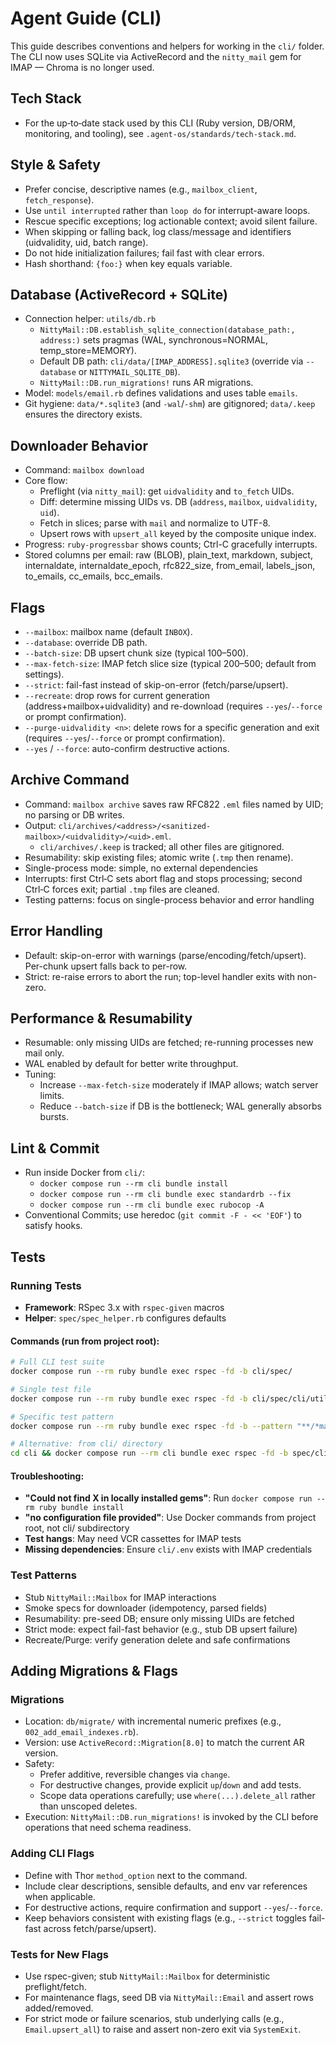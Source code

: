 # Agent Guide (CLI)

This guide describes conventions and helpers for working in the `cli/` folder. The CLI now uses SQLite via ActiveRecord and the `nitty_mail` gem for IMAP — Chroma is no longer used.

## Tech Stack

- For the up‑to‑date stack used by this CLI (Ruby version, DB/ORM, monitoring, and tooling), see `.agent-os/standards/tech-stack.md`.

## Style & Safety

- Prefer concise, descriptive names (e.g., `mailbox_client`, `fetch_response`).
- Use `until interrupted` rather than `loop do` for interrupt-aware loops.
- Rescue specific exceptions; log actionable context; avoid silent failure.
- When skipping or falling back, log class/message and identifiers (uidvalidity, uid, batch range).
- Do not hide initialization failures; fail fast with clear errors.
- Hash shorthand: `{foo:}` when key equals variable.

## Database (ActiveRecord + SQLite)

- Connection helper: `utils/db.rb`
  - `NittyMail::DB.establish_sqlite_connection(database_path:, address:)` sets pragmas (WAL, synchronous=NORMAL, temp_store=MEMORY).
  - Default DB path: `cli/data/[IMAP_ADDRESS].sqlite3` (override via `--database` or `NITTYMAIL_SQLITE_DB`).
  - `NittyMail::DB.run_migrations!` runs AR migrations.
- Model: `models/email.rb` defines validations and uses table `emails`.
- Git hygiene: `data/*.sqlite3` (and `-wal`/`-shm`) are gitignored; `data/.keep` ensures the directory exists.

## Downloader Behavior

- Command: `mailbox download`
- Core flow:
  - Preflight (via `nitty_mail`): get `uidvalidity` and `to_fetch` UIDs.
  - Diff: determine missing UIDs vs. DB (`address`, `mailbox`, `uidvalidity`, `uid`).
  - Fetch in slices; parse with `mail` and normalize to UTF-8.
  - Upsert rows with `upsert_all` keyed by the composite unique index.
- Progress: `ruby-progressbar` shows counts; Ctrl-C gracefully interrupts.
- Stored columns per email: raw (BLOB), plain_text, markdown, subject, internaldate, internaldate_epoch, rfc822_size, from_email, labels_json, to_emails, cc_emails, bcc_emails.

## Flags

- `--mailbox`: mailbox name (default `INBOX`).
- `--database`: override DB path.
- `--batch-size`: DB upsert chunk size (typical 100–500).
- `--max-fetch-size`: IMAP fetch slice size (typical 200–500; default from settings).
- `--strict`: fail-fast instead of skip-on-error (fetch/parse/upsert).
- `--recreate`: drop rows for current generation (address+mailbox+uidvalidity) and re-download (requires `--yes`/`--force` or prompt confirmation).
- `--purge-uidvalidity <n>`: delete rows for a specific generation and exit (requires `--yes`/`--force` or prompt confirmation).
- `--yes` / `--force`: auto-confirm destructive actions.



## Archive Command

- Command: `mailbox archive` saves raw RFC822 `.eml` files named by UID; no parsing or DB writes.
- Output: `cli/archives/<address>/<sanitized-mailbox>/<uidvalidity>/<uid>.eml`.
  - `cli/archives/.keep` is tracked; all other files are gitignored.
- Resumability: skip existing files; atomic write (`.tmp` then rename).
- Single-process mode: simple, no external dependencies
- Interrupts: first Ctrl‑C sets abort flag and stops processing; second Ctrl‑C forces exit; partial `.tmp` files are cleaned.
- Testing patterns: focus on single-process behavior and error handling

## Error Handling

- Default: skip-on-error with warnings (parse/encoding/fetch/upsert). Per-chunk upsert falls back to per-row.
- Strict: re-raise errors to abort the run; top-level handler exits with non-zero.

## Performance & Resumability

- Resumable: only missing UIDs are fetched; re-running processes new mail only.
- WAL enabled by default for better write throughput.
- Tuning:
  - Increase `--max-fetch-size` moderately if IMAP allows; watch server limits.
  - Reduce `--batch-size` if DB is the bottleneck; WAL generally absorbs bursts.

## Lint & Commit

- Run inside Docker from `cli/`:
  - `docker compose run --rm cli bundle install`
  - `docker compose run --rm cli bundle exec standardrb --fix`
  - `docker compose run --rm cli bundle exec rubocop -A`
- Conventional Commits; use heredoc (`git commit -F - << 'EOF'`) to satisfy hooks.

## Tests

### Running Tests
- **Framework**: RSpec 3.x with `rspec-given` macros
- **Helper**: `spec/spec_helper.rb` configures defaults

#### Commands (run from project root):
```bash
# Full CLI test suite
docker compose run --rm ruby bundle exec rspec -fd -b cli/spec/

# Single test file
docker compose run --rm ruby bundle exec rspec -fd -b cli/spec/cli/utils_spec.rb

# Specific test pattern
docker compose run --rm ruby bundle exec rspec -fd -b --pattern "**/*mailbox*"

# Alternative: from cli/ directory
cd cli && docker compose run --rm cli bundle exec rspec -fd -b spec/cli/utils_spec.rb
```

#### Troubleshooting:
- **"Could not find X in locally installed gems"**: Run `docker compose run --rm ruby bundle install`
- **"no configuration file provided"**: Use Docker commands from project root, not cli/ subdirectory
- **Test hangs**: May need VCR cassettes for IMAP tests
- **Missing dependencies**: Ensure `cli/.env` exists with IMAP credentials

### Test Patterns
- Stub `NittyMail::Mailbox` for IMAP interactions
- Smoke specs for downloader (idempotency, parsed fields)
- Resumability: pre-seed DB; ensure only missing UIDs are fetched
- Strict mode: expect fail-fast behavior (e.g., stub DB upsert failure)
- Recreate/Purge: verify generation delete and safe confirmations

## Adding Migrations & Flags

### Migrations

- Location: `db/migrate/` with incremental numeric prefixes (e.g., `002_add_email_indexes.rb`).
- Version: use `ActiveRecord::Migration[8.0]` to match the current AR version.
- Safety:
  - Prefer additive, reversible changes via `change`.
  - For destructive changes, provide explicit `up`/`down` and add tests.
  - Scope data operations carefully; use `where(...).delete_all` rather than unscoped deletes.
- Execution: `NittyMail::DB.run_migrations!` is invoked by the CLI before operations that need schema readiness.

### Adding CLI Flags

- Define with Thor `method_option` next to the command.
- Include clear descriptions, sensible defaults, and env var references when applicable.
- For destructive actions, require confirmation and support `--yes`/`--force`.
- Keep behaviors consistent with existing flags (e.g., `--strict` toggles fail-fast across fetch/parse/upsert).

### Tests for New Flags

- Use rspec-given; stub `NittyMail::Mailbox` for deterministic preflight/fetch.
- For maintenance flags, seed DB via `NittyMail::Email` and assert rows added/removed.
- For strict mode or failure scenarios, stub underlying calls (e.g., `Email.upsert_all`) to raise and assert non-zero exit via `SystemExit`.
